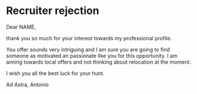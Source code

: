 # Recruiter rejection

Dear NAME,

thank you so much for your interest towards my professional profile.

You offer sounds very intriguing and I am sure you are going to find someone as motivated an passionate like you for this opportunity. I am aiming towards local offers and not thinking about relocation at the moment.

I wish you all the best luck for your hunt.

Ad Astra,
Antonio